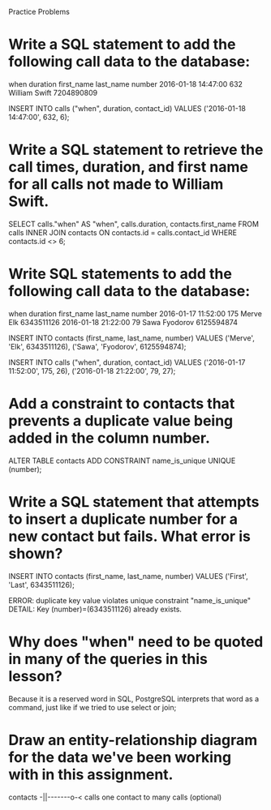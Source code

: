Practice Problems
# Write a SQL statement to add the following call data to the database:
when	duration	first_name	last_name	number
2016-01-18 14:47:00	632	William	Swift	7204890809

INSERT INTO calls
("when", duration, contact_id)
VALUES
('2016-01-18 14:47:00', 632, 6);

# Write a SQL statement to retrieve the call times, duration, and first name for all calls not made to William Swift.

SELECT calls."when" AS "when", calls.duration, contacts.first_name FROM
calls INNER JOIN contacts ON contacts.id = calls.contact_id
WHERE contacts.id <> 6;

# Write SQL statements to add the following call data to the database:
when	duration	first_name	last_name	number
2016-01-17 11:52:00	175	Merve	Elk	6343511126
2016-01-18 21:22:00	79	Sawa	Fyodorov	6125594874

INSERT INTO contacts
(first_name, last_name, number)
VALUES
('Merve', 'Elk', 6343511126),
('Sawa', 'Fyodorov', 6125594874);

INSERT INTO calls
("when", duration, contact_id)
VALUES
('2016-01-17 11:52:00', 175, 26),
('2016-01-18 21:22:00', 79, 27);

# Add a constraint to contacts that prevents a duplicate value being added in the column number.

ALTER TABLE contacts ADD CONSTRAINT name_is_unique UNIQUE (number);

# Write a SQL statement that attempts to insert a duplicate number for a new contact but fails. What error is shown?

INSERT INTO contacts
(first_name, last_name, number)
VALUES
('First', 'Last', 6343511126);

ERROR:  duplicate key value violates unique constraint "name_is_unique"
DETAIL:  Key (number)=(6343511126) already exists.

# Why does "when" need to be quoted in many of the queries in this lesson?
Because it is a reserved word in SQL, PostgreSQL interprets that word as a command, just like if we tried to use select or join;

# Draw an entity-relationship diagram for the data we've been working with in this assignment.

contacts  -||-------o-<  calls
one contact   to     many calls (optional)
